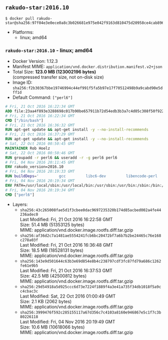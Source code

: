 ## `rakudo-star:2016.10`

```console
$ docker pull rakudo-star@sha256:97f04e3e0ece0a8c3b026681e975e042f9163d810475d20958ce4cab8966f63b
```

-	Platforms:
	-	linux; amd64

### `rakudo-star:2016.10` - linux; amd64

-	Docker Version: 1.12.3
-	Manifest MIME: `application/vnd.docker.distribution.manifest.v2+json`
-	Total Size: **123.0 MB (123002196 bytes)**  
	(compressed transfer size, not on-disk size)
-	Image ID: `sha256:f2b30367bbe19746994c44ef991f5fa5b97e17f70512498b9a9cabd90e5dff1d`
-	Default Command: `["perl6"]`

```dockerfile
# Fri, 21 Oct 2016 16:22:34 GMT
ADD file:23aa4f893e3288698c017b90be657911b72d54edb3b3a7c4d05c308f50f9228f in / 
# Fri, 21 Oct 2016 16:22:34 GMT
CMD ["/bin/bash"]
# Fri, 21 Oct 2016 16:36:32 GMT
RUN apt-get update && apt-get install -y --no-install-recommends 		ca-certificates 		curl 		wget 	&& rm -rf /var/lib/apt/lists/*
# Fri, 21 Oct 2016 16:37:29 GMT
RUN apt-get update && apt-get install -y --no-install-recommends 		bzr 		git 		mercurial 		openssh-client 		subversion 				procps 	&& rm -rf /var/lib/apt/lists/*
# Sat, 22 Oct 2016 00:50:45 GMT
MAINTAINER Rob Hoelz
# Sat, 22 Oct 2016 00:50:46 GMT
RUN groupadd -r perl6 && useradd -r -g perl6 perl6
# Fri, 04 Nov 2016 20:11:45 GMT
ENV rakudo_version=2016.10
# Fri, 04 Nov 2016 20:19:33 GMT
RUN buildDeps='         gcc         libc6-dev         libencode-perl         make     '     && set -x     && apt-get update     && apt-get --yes install --no-install-recommends $buildDeps     && rm -rf /var/lib/apt/lists/*     && mkdir /root/rakudo     && curl -fsSL http://rakudo.org/downloads/star/rakudo-star-${rakudo_version}.tar.gz -o rakudo.tar.gz     && tar xzf rakudo.tar.gz --strip-components=1 -C /root/rakudo     && (         cd /root/rakudo         && perl Configure.pl --prefix=/usr --gen-moar         && make install     )     && rm -rf /rakudo.tar.gz /root/rakudo     && apt-get purge -y --auto-remove $buildDeps
# Fri, 04 Nov 2016 20:19:34 GMT
ENV PATH=/usr/local/sbin:/usr/local/bin:/usr/sbin:/usr/bin:/sbin:/bin:/usr/share/perl6/site/bin
# Fri, 04 Nov 2016 20:19:34 GMT
CMD ["perl6"]
```

-	Layers:
	-	`sha256:43c265008fae5d1f3cbee0dac9697235320b174d85acbed002a4fe44236adec0`  
		Last Modified: Fri, 21 Oct 2016 16:22:58 GMT  
		Size: 51.4 MB (51353125 bytes)  
		MIME: application/vnd.docker.image.rootfs.diff.tar.gzip
	-	`sha256:af36d2c7a1481ae5554241fcb6bc20472bf7a6b7b2be24465c76e168c278a03f`  
		Last Modified: Fri, 21 Oct 2016 16:36:48 GMT  
		Size: 18.5 MB (18528131 bytes)  
		MIME: application/vnd.docker.image.rootfs.diff.tar.gzip
	-	`sha256:143e9d501644c63b3e69d854e8b4c238797cdf3fc87fd79a686c1262fe61e9b5`  
		Last Modified: Fri, 21 Oct 2016 16:37:53 GMT  
		Size: 42.5 MB (42500812 bytes)  
		MIME: application/vnd.docker.image.rootfs.diff.tar.gzip
	-	`sha256:29d54918a5d925ccc6d73e7224f1889f4a3e41a735f34db1018f5a9cc4cbac3c`  
		Last Modified: Sat, 22 Oct 2016 01:00:49 GMT  
		Size: 2.1 KB (2062 bytes)  
		MIME: application/vnd.docker.image.rootfs.diff.tar.gzip
	-	`sha256:3999476f592c285155117a67d356c7c4103a8160e946867e5c1f7c3b80226118`  
		Last Modified: Fri, 04 Nov 2016 20:19:49 GMT  
		Size: 10.6 MB (10618066 bytes)  
		MIME: application/vnd.docker.image.rootfs.diff.tar.gzip
